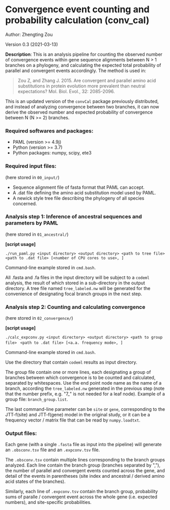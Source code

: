 # Convergence event counting and probability calculation (conv_cal)

Author: Zhengting Zou

Version 0.3 (2021-03-13)

__Description__: This is an analysis pipeline for counting the observed number of 
convergence events within gene sequence alignments between N > 1 branches 
on a phylogeny, and calculating the expected total probability of parallel and 
convergent events accordingly. The method is used in:

> Zou Z, and Zhang J. 2015. Are convergent and parallel amino acid substitutions 
in protein evolution more prevalent than neutral expectations? 
Mol. Biol. Evol., 32: 2085-2096.

This is an updated version of the `convCal` package previously distributed, and 
instead of analyzing convergence between two branches, it can now derive the 
observed number and expected probability of convergence between N (N >= 2) 
branches.

### Required softwares and packages:
 - PAML (version >= 4.9j)
 - Python (version >= 3.7)
 - Python packages: numpy, scipy, ete3

### Required input files:
(here stored in `00_input/`)
- Sequence alignment file of fasta format that PAML can accept.
- A .dat file defining the amino acid substitution model used by PAML.
- A newick style tree file describing the phylogeny of all species concerned.

### Analysis step 1: Inference of ancestral sequences and parameters by PAML
(here stored in `01_ancestral/`)

__[script usage]__

`./run_paml.py <input directory> <output directory> <path to tree file> `
`<path to .dat file> [<number of CPU cores to use>, ]`

Command-line example stored in `cmd.bash`.

All .fasta and .fa files in the input directory will be subject to a 
`codeml `analysis, the result of which stored in a sub-directory in the 
output directory. A tree file named `tree_labeled.nw` will be generated 
for the convenience of designating focal branch groups in the next step.

### Analysis step 2: Counting and calculating convergence
(here stored in `02_convergence/`)

__[script usage]__

`./calc_expconv.py <input directory> <output directory> <path to group file> `
`<path to .dat file> [<a.a. frequency mode>, ]`

Command-line example stored in `cmd.bash`.

Use the directory that contain `codeml` results as input directory. 

The group file contain one or more lines, each designating a group of 
branches between which convergence is to be counted and calculated, 
separated by whitespaces. Use the end point node name as the name 
of a branch, according the `tree_labeled.nw` generated in the previous 
step (note that the number prefix, e.g. "7\_"  is not needed for a leaf 
node). Example of a group file: `branch_group.list`.

The last command-line parameter can be `site` or `gene`, corresponding 
to the JTT-f(site) and JTT-f(gene) model in the original study, or it can be 
a frequency vector / matrix file that can be read by `numpy.loadtxt`. 

### Output files:

Each gene (with a single `.fasta` file as input into the pipeline) will 
generate an `.obsconv.tsv` file and an `.expconv.tsv` file.

The `.obsconv.tsv` contain multiple lines corresponding to the 
branch groups analyzed. Each line contain the branch group (branches 
separated by ","), the number of parallel and convergent events 
counted across the gene, and detail of the events in parentheses 
(site index and ancestral / derived amino acid states of the branches). 


Similarly, each line of `.expconv.tsv` contain the branch group, 
probability sums of paralle / convergent event across the whole gene 
(i.e. expected numbers), and site-specific probabilities.

